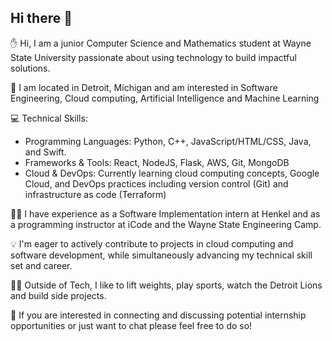## Hi there 👋

✋ Hi, I am a junior Computer Science and Mathematics student at Wayne State University passionate about using technology to build impactful solutions.

🌆 I am located in Detroit, Michigan and am interested in Software Engineering, Cloud computing, Artificial Intelligence and Machine Learning

💻 Technical Skills:
- Programming Languages: Python, C++, JavaScript/HTML/CSS, Java, and Swift. 
- Frameworks & Tools: React, NodeJS, Flask, AWS, Git, MongoDB
- Cloud & DevOps: Currently learning cloud computing concepts, Google Cloud, and DevOps practices including version control (Git) and infrastructure as code (Terraform)

👨‍💻 I have experience as a Software Implementation intern at Henkel and as a programming instructor at iCode and the Wayne State Engineering Camp.

💡 I'm eager to actively contribute to projects in cloud computing and software development, while simultaneously advancing my technical skill set and career.

🏋️‍♂️ Outside of Tech, I like to lift weights, play sports, watch the Detroit Lions and build side projects.

🤝 If you are interested in connecting and discussing potential internship opportunities or just want to chat please feel free to do so!

